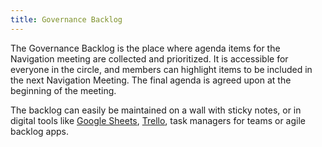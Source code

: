 ```yaml
---
title: Governance Backlog
---
```



The Governance Backlog is the place where agenda items for the Navigation meeting are collected and prioritized. It is accessible for everyone in the circle, and members can highlight items to be included in the next Navigation Meeting. The final agenda is agreed upon at the beginning of the meeting.

The backlog can easily be maintained on a wall with sticky notes, or in digital tools like [Google Sheets](http://sheets.google.com), [Trello](http://trello.com), task managers for teams or agile backlog apps.
